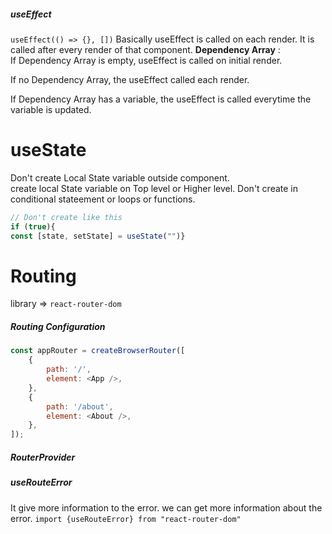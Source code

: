 ##### useEffect
`useEffect(() => {}, [])`
Basically useEffect is called on each render.
It is called after every render of that component.
**Dependency Array** :  
If Dependency Array is empty, useEffect is called on initial render.

If no Dependency Array, the useEffect called each render.

If Dependency Array has a variable, the useEffect is called everytime the variable is updated.


# useState
Don't create Local State variable outside component.  
create local State variable on Top level or Higher level.
Don't create in conditional stateement or loops or functions.

```Javascript 
// Don't create like this
if (true){
const [state, setState] = useState("")}
```


# Routing
library => `react-router-dom`

##### Routing Configuration

```Javascript 
const appRouter = createBrowserRouter([
	{
		path: '/',
		element: <App />,
	},
	{
		path: '/about',
		element: <About />,
	},
]);
```

##### RouterProvider


##### useRouteError
It give more information to the error.
we can get more information about the error.
`import {useRouteError} from "react-router-dom"`

